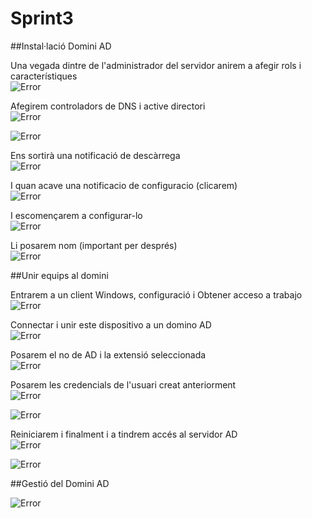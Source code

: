 # Sprint3
##Instal·lació Domini AD

Una vegada dintre de l'administrador del servidor anirem a afegir rols i característiques   
![Error](./instalacioAD99.png)

Afegirem controladors de DNS i active directori  
![Error](./instalacioAD.png)

![Error](./instalacioAD5.png)

Ens sortirà una notificació de descàrrega  
![Error](./instalacioAD3.png)

I quan acave una notificacio de configuracio (clicarem)  
![Error](./instalacioAD4.png)

I escomençarem a configurar-lo  
![Error](./instalacioAD1.png)

Li posarem nom (important per després)  
![Error](./instalacioAD2.png)

##Unir equips al domini 

Entrarem a un client Windows, configuració i Obtener acceso a trabajo  
![Error](./unirdomini1.png)

Connectar i unir este dispositivo a un domino AD  
![Error](./unirdomini2.png)

Posarem el no de AD i la extensió seleccionada  
![Error](./unirdomini3.png)

Posarem les credencials de l'usuari creat anteriorment  
![Error](./unirdomini4.png)

![Error](./unirdomini5.png)

Reiniciarem i finalment i a tindrem accés al servidor AD  
![Error](./unirdomini6.png)

![Error](./unirdomini7.png)


##Gestió del Domini AD

![Error](./instalacioAD.png)


